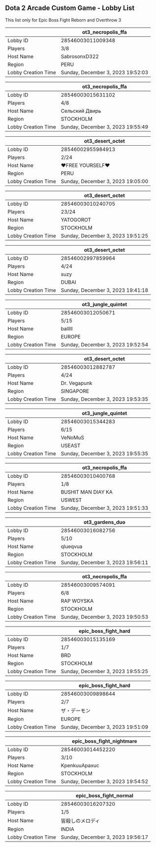 ## Dota 2 Arcade Custom Game - Lobby List

This list only for Epic Boss Fight Reborn and Overthrow 3

|  | ot3_necropolis_ffa |
| ------ | ------ |
| Lobby ID | 28546003011009348 |
| Players | 3/8 |
| Host Name | SabrosonxD322 |
| Region | PERU |
| Lobby Creation Time | Sunday, December 3, 2023 19:52:03 |


|  | ot3_necropolis_ffa |
| ------ | ------ |
| Lobby ID | 28546003015631102 |
| Players | 4/8 |
| Host Name | Сельский Двирь |
| Region | STOCKHOLM |
| Lobby Creation Time | Sunday, December 3, 2023 19:55:49 |


|  | ot3_desert_octet |
| ------ | ------ |
| Lobby ID | 28546002955984913 |
| Players | 2/24 |
| Host Name | ♥FREE YOURSELF♥ |
| Region | PERU |
| Lobby Creation Time | Sunday, December 3, 2023 19:05:00 |


|  | ot3_desert_octet |
| ------ | ------ |
| Lobby ID | 28546003010240705 |
| Players | 23/24 |
| Host Name | YATOGOROT |
| Region | STOCKHOLM |
| Lobby Creation Time | Sunday, December 3, 2023 19:51:25 |


|  | ot3_desert_octet |
| ------ | ------ |
| Lobby ID | 28546002997859964 |
| Players | 4/24 |
| Host Name | suzy |
| Region | DUBAI |
| Lobby Creation Time | Sunday, December 3, 2023 19:41:18 |


|  | ot3_jungle_quintet |
| ------ | ------ |
| Lobby ID | 28546003012050671 |
| Players | 5/15 |
| Host Name | balllll |
| Region | EUROPE |
| Lobby Creation Time | Sunday, December 3, 2023 19:52:54 |


|  | ot3_desert_octet |
| ------ | ------ |
| Lobby ID | 28546003012882787 |
| Players | 4/24 |
| Host Name | Dr. Vegapunk |
| Region | SINGAPORE |
| Lobby Creation Time | Sunday, December 3, 2023 19:53:35 |


|  | ot3_jungle_quintet |
| ------ | ------ |
| Lobby ID | 28546003015344283 |
| Players | 6/15 |
| Host Name | VeNoMuS |
| Region | USEAST |
| Lobby Creation Time | Sunday, December 3, 2023 19:55:35 |


|  | ot3_necropolis_ffa |
| ------ | ------ |
| Lobby ID | 28546003010400768 |
| Players | 1/8 |
| Host Name | BUSHIT MAN DIAY KA |
| Region | USWEST |
| Lobby Creation Time | Sunday, December 3, 2023 19:51:33 |


|  | ot3_gardens_duo |
| ------ | ------ |
| Lobby ID | 28546003016082756 |
| Players | 5/10 |
| Host Name | qlueqvua |
| Region | STOCKHOLM |
| Lobby Creation Time | Sunday, December 3, 2023 19:56:11 |


|  | ot3_necropolis_ffa |
| ------ | ------ |
| Lobby ID | 28546003009574091 |
| Players | 6/8 |
| Host Name | RAP WOYSKA |
| Region | STOCKHOLM |
| Lobby Creation Time | Sunday, December 3, 2023 19:50:53 |


|  | epic_boss_fight_hard |
| ------ | ------ |
| Lobby ID | 28546003015135169 |
| Players | 1/7 |
| Host Name | BRD |
| Region | STOCKHOLM |
| Lobby Creation Time | Sunday, December 3, 2023 19:55:25 |


|  | epic_boss_fight_hard |
| ------ | ------ |
| Lobby ID | 28546003009898644 |
| Players | 2/7 |
| Host Name | ザ・デーモン |
| Region | EUROPE |
| Lobby Creation Time | Sunday, December 3, 2023 19:51:09 |


|  | epic_boss_fight_nightmare |
| ------ | ------ |
| Lobby ID | 28546003014452220 |
| Players | 3/10 |
| Host Name | KpenkuuApaxuc |
| Region | STOCKHOLM |
| Lobby Creation Time | Sunday, December 3, 2023 19:54:52 |


|  | epic_boss_fight_normal |
| ------ | ------ |
| Lobby ID | 28546003016207320 |
| Players | 1/5 |
| Host Name | 皆殺しのメロディ |
| Region | INDIA |
| Lobby Creation Time | Sunday, December 3, 2023 19:56:17 |


